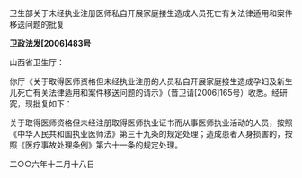 卫生部关于未经执业注册医师私自开展家庭接生造成人员死亡有关法律适用和案件移送问题的批复

**卫政法发\[2006\]483号**

山西省卫生厅：

你厅《关于取得医师资格但未经执业注册的人员私自开展家庭接生造成孕妇及新生儿死亡有关法律适用和案件移送问题的请示》（晋卫请\[2006\]165号）收悉。经研究，现批复如下：

关于取得医师资格但未经注册取得医师执业证书而从事医师执业活动的人员，按照《中华人民共和国执业医师法》第三十九条的规定处理；造成患者人身损害的，按照《医疗事故处理条例》第六十一条的规定处理。

二○○六年十二月十八日
